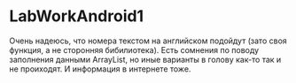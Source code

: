 # LabWorkAndroid1
Очень надеюсь, что номера текстом на английском подойдут (зато своя функция, а не сторонняя бибилиотека). Есть сомнения по поводу заполнения данными ArrayList, но иные варианты в голову как-то так и не проиходят. И информация в интернете тоже.
